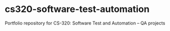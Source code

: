 # cs320-software-test-automation
Portfolio repository for CS-320: Software Test and Automation – QA projects
